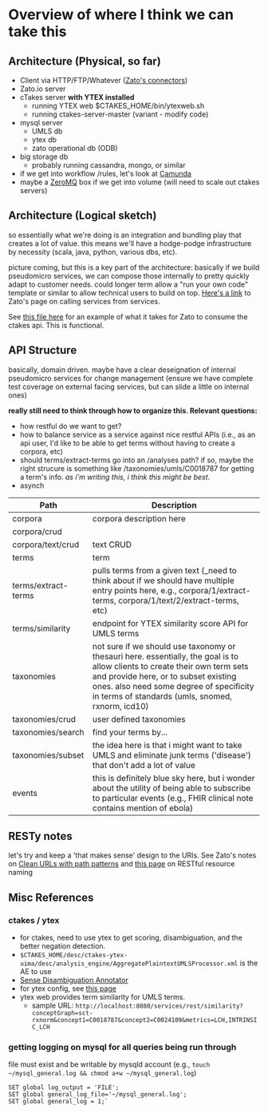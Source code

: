 # Overview of where I think we can take this

## Architecture (Physical, so far)
- Client via HTTP/FTP/Whatever ([Zato's connectors](https://zato.io/docs/progguide/examples/index.html))
- Zato.io server 
- cTakes server **with YTEX installed** 
  * running YTEX web $CTAKES_HOME/bin/ytexweb.sh
  * running ctakes-server-master (variant - modify code)
- mysql server
  * UMLS db
  * ytex db
  * zato operational db (ODB)
- big storage db
  * probably running cassandra, mongo, or similar
- if we get into workflow /rules, let's look at [Camunda](https://camunda.org/)
- maybe a [ZeroMQ](http://zeromq.org/) box if we get into volume (will need to scale out ctakes servers) 


## Architecture (Logical sketch)
so essentially what we're doing is an integration and bundling play that creates a lot of value. this means we'll have a hodge-podge infrastructure by necessity (scala, java, python, various dbs, etc).

picture coming, but this is a key part of the architecture: basically if we build pseudomicro services, we can compose those internally to pretty quickly adapt to customer needs. could longer term allow a "run your own code" template or similar to allow technical users to build on top. [Here's a link](https://zato.io/docs/progguide/invoking-services.html) to Zato's page on calling services from services.

See [this file here](https://github.com/grenzi/ctakes_exploration/blob/master/zato/zatodev/services/Text-IdentifyTerms.py) for an example of what it takes for Zato to consume the ctakes api. This is functional.


## API Structure
basically, domain driven. maybe have a clear deseignation of internal pseudomicro services for change management (ensure we have complete test coverage on external facing services, but can slide a little on internal ones)


**really still need to think through how to organize this. Relevant questions:** 
- how restful do we want to get? 
- how to balance service as a service against nice restful APIs (i.e., as an api user, I'd like to be able to get terms without having to create a corpora, etc)
- should terms/extract-terms go into an /analyses path? if so, maybe the right strucure is something like /taxonomies/umls/C0018787 for getting a term's info. _as i'm writing this, i think this might be best_.
- asynch

Path|Description
------------------------- | --------------------------
corpora                   | corpora description here
corpora/crud		      |
corpora/text/crud         | text CRUD
terms                     | term 
terms/extract-terms       | pulls terms from a given text (_need to think about if we should have multiple entry points here, e.g., corpora/1/extract-terms, corpora/1/text/2/extract-terms, etc)
terms/similarity		  | endpoint for YTEX similarity score API for UMLS terms
taxonomies				  | not sure if we should use taxonomy or thesauri here. essentially, the goal is to allow clients to create their own term sets and provide here, or to subset existing ones. also need some degree of specificity in terms of standards (umls, snomed, rxnorm, icd10) 
taxonomies/crud			  | user defined taxonomies
taxonomies/search		  | find your terms by...
taxonomies/subset		  | the idea here is that i might want to take UMLS and eliminate junk terms ('disease') that don't add a lot of value 
events                    | this is definitely blue sky here, but i wonder about the utility of being able to subscribe to particular events (e.g., FHIR clinical note contains mention of ebola)


## RESTy notes
let's try and keep a 'that makes sense' design to the URIs. See Zato's notes on [Clean URLs with path patterns](https://zato.io/docs/progguide/rest/channels.html) and [this page](http://www.restapitutorial.com/lessons/restfulresourcenaming.html) on RESTful resource naming


## Misc References

### ctakes / ytex
- for ctakes, need to use ytex to get scoring, disambiguation, and the better negation detection. 
- `$CTAKES_HOME/desc/ctakes-ytex-uima/desc/analysis_engine/AggregatePlaintextUMLSProcessor.xml` is the AE to use
- [Sense Disambiguation Annotator](https://cwiki.apache.org/confluence/display/CTAKES/cTAKES+3.1.2+-+SenseDisambiguatorAnnotator)
- for ytex config, see [this page](https://cwiki.apache.org/confluence/display/CTAKES/User%27s+Guide)
- ytex web provides term similarity for UMLS terms. 
  * sample URL: `http://localhost:8080/services/rest/similarity?conceptGraph=sct-rxnorm&concept1=C0018787&concept2=C0024109&metrics=LCH,INTRINSIC_LCH`

### getting logging on mysql for all queries being run through
file must exist and be writable by mysqld account (e.g., `touch ~/mysql_general.log && chmod a+w ~/mysql_general.log`)

    SET global log_output = 'FILE';
    SET global general_log_file='~/mysql_general.log';
    SET global general_log = 1;`